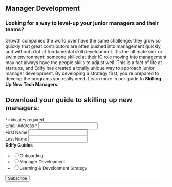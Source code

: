 ## Manager Development
### Looking for a way to level-up your junior managers and their teams?

Growth companies the world over have the same challenge: they grow so quickly that great contributors are often pushed into management quickly, and without a lot of fundamental skill development. It's the ultimate sink or swim environment: someone skilled at their IC role moving into management may not always have the people skills to adjust well. This is a fact of life at startups, and Edify has created a totally unique way to approach junior manager development. By developing a strategy first, you're prepared to develop the programs you really need. Learn more in our guide to **Skilling Up New Tech Managers.**

<link href="//cdn-images.mailchimp.com/embedcode/classic-10_7.css" rel="stylesheet" type="text/css">
<style type="text/css">
#mc_embed_signup{background:#fff; clear:left; font:14px Helvetica,Arial,sans-serif; }
/* Add your own MailChimp form style overrides in your site stylesheet or in this style block.
  We recommend moving this block and the preceding CSS link to the HEAD of your HTML file. */
</style>
<div id="mc_embed_signup">
<form action="//edifyedu.us8.list-manage.com/subscribe/post?u=adcd41d2f3227baeb65cced0a&amp;id=db14592311" method="post" id="mc-embedded-subscribe-form" name="mc-embedded-subscribe-form" class="validate" target="_blank" novalidate>
    <div id="mc_embed_signup_scroll">
<h2>Download your guide to skilling up new managers:</h2>
<div class="indicates-required"><span class="asterisk">*</span> indicates required</div>
<div class="mc-field-group">
<label for="mce-EMAIL">Email Address  <span class="asterisk">*</span>
</label>
<input type="email" value="" name="EMAIL" class="required email" id="mce-EMAIL">
</div>
<div class="mc-field-group">
<label for="mce-FNAME">First Name </label>
<input type="text" value="" name="FNAME" class="" id="mce-FNAME">
</div>
<div class="mc-field-group">
<label for="mce-LNAME">Last Name </label>
<input type="text" value="" name="LNAME" class="" id="mce-LNAME">
</div>
<div class="mc-field-group input-group">
    <strong>Edify Guides </strong>
    <ul><li><input type="radio" value="1" name="group[49121]" id="mce-group[49121]-49121-0"><label for="mce-group[49121]-49121-0">Onboarding</label></li>
<li><input type="radio" value="2" name="group[49121]" id="mce-group[49121]-49121-1"><label for="mce-group[49121]-49121-1">Manager Development</label></li>
<li><input type="radio" value="4" name="group[49121]" id="mce-group[49121]-49121-2"><label for="mce-group[49121]-49121-2">Learning &amp; Development Strategy</label></li>
</ul>
</div>
<div id="mce-responses" class="clear">
<div class="response" id="mce-error-response" style="display:none"></div>
<div class="response" id="mce-success-response" style="display:none"></div>
</div>    <!-- real people should not fill this in and expect good things - do not remove this or risk form bot signups-->
    <div style="position: absolute; left: -5000px;" aria-hidden="true"><input type="text" name="b_adcd41d2f3227baeb65cced0a_db14592311" tabindex="-1" value=""></div>
    <div class="clear"><input type="submit" value="Subscribe" name="subscribe" id="mc-embedded-subscribe" class="button"></div>
    </div>
</form>
</div>
